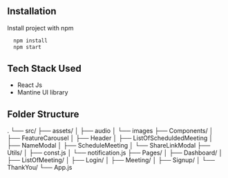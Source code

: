 
## Installation

Install project with npm

```bash
  npm install
  npm start
```
    
## Tech Stack Used

- React Js
- Mantine UI library

## Folder Structure

.
└── src/
    ├── assets/
    │   ├── audio
    │   └── images
    ├── Components/
    │   ├── FeatureCarousel
    │   ├── Header
    │   ├── ListOfScheduldedMeeting
    │   ├── NameModal
    │   ├── ScheduleMeeting
    │   └── ShareLinkModal
    ├── Utils/
    │   ├── const.js
    │   └── notification.js
    ├── Pages/
    │   ├── Dashboard/
    │   ├── ListOfMeeting/
    │   ├── Login/
    │   ├── Meeting/
    │   ├── Signup/
    │   └── ThankYou/
    └── App.js

